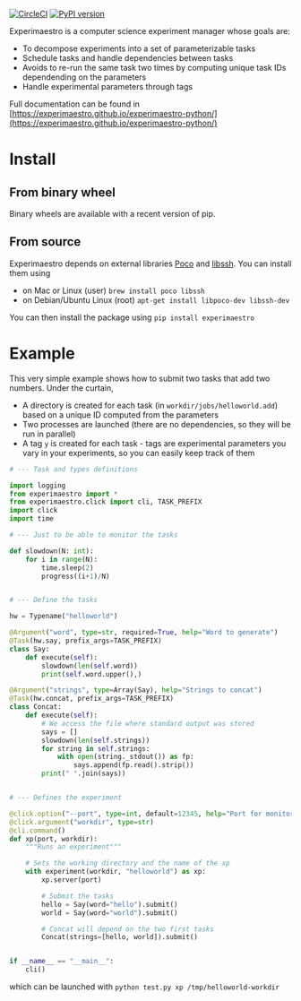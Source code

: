 [![CircleCI](https://circleci.com/gh/experimaestro/experimaestro-python.svg?style=svg)](https://circleci.com/gh/experimaestro/experimaestro-python)
[![PyPI version](https://badge.fury.io/py/experimaestro.svg)](https://badge.fury.io/py/experimaestro)

Experimaestro is a computer science experiment manager whose goals are:

* To decompose experiments into a set of parameterizable tasks
* Schedule tasks and handle dependencies between tasks
* Avoids to re-run the same task two times by computing unique task IDs dependending on the parameters
* Handle experimental parameters through tags

Full documentation can be found in [https://experimaestro.github.io/experimaestro-python/](https://experimaestro.github.io/experimaestro-python/)

# Install

## From binary wheel

Binary wheels are available with a recent version of pip.

## From source

Experimaestro depends on external libraries [Poco](https://pocoproject.org/) and [libssh](https://www.libssh.org/). 
You can install them using

- on Mac or Linux (user) `brew install poco libssh` 
- on Debian/Ubuntu Linux (root) `apt-get install libpoco-dev libssh-dev`

You can then install the package using `pip install experimaestro`

# Example

This very simple example shows how to submit two tasks that add two numbers.
Under the curtain, 

- A directory is created for each task (in `workdir/jobs/helloworld.add`)
  based on a unique ID computed from the parameters
- Two processes are launched (there are no dependencies, so they will be run in parallel)
- A tag `y` is created for each task - tags are experimental parameters you vary in your experiments,
  so you can easily keep track of them


```python
# --- Task and types definitions

import logging
from experimaestro import *
from experimaestro.click import cli, TASK_PREFIX
import click
import time

# --- Just to be able to monitor the tasks

def slowdown(N: int):
    for i in range(N):
        time.sleep(2)
        progress((i+1)/N)


# --- Define the tasks

hw = Typename("helloworld")

@Argument("word", type=str, required=True, help="Word to generate")
@Task(hw.say, prefix_args=TASK_PREFIX)
class Say:
    def execute(self):
        slowdown(len(self.word))
        print(self.word.upper(),)

@Argument("strings", type=Array(Say), help="Strings to concat")
@Task(hw.concat, prefix_args=TASK_PREFIX)
class Concat:
    def execute(self):
        # We access the file where standard output was stored
        says = []
        slowdown(len(self.strings))
        for string in self.strings:
            with open(string._stdout()) as fp:
                says.append(fp.read().strip())
        print(" ".join(says))


# --- Defines the experiment

@click.option("--port", type=int, default=12345, help="Port for monitoring")
@click.argument("workdir", type=str)
@cli.command()
def xp(port, workdir):
    """Runs an experiment"""

    # Sets the working directory and the name of the xp
    with experiment(workdir, "helloworld") as xp:
        xp.server(port)

        # Submit the tasks
        hello = Say(word="hello").submit()
        world = Say(word="world").submit()

        # Concat will depend on the two first tasks
        Concat(strings=[hello, world]).submit()


if __name__ == "__main__":
    cli()
```

which can be launched with `python test.py xp /tmp/helloworld-workdir`